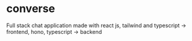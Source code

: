 # converse
Full stack chat application made with react js, tailwind and typescript -> frontend, hono, typescript -> backend
